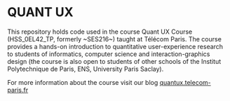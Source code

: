 # QUANT UX
This repository holds code used in the course Quant UX Course (HSS_0EL42_TP, formerly ~SES216~) taught at Télécom Paris. The course provides a hands-on introduction to quantitative user-experience research to students of informatics, computer science and interaction-graphics design (the course is also open to students of other schools of the Institut Polytechnique de Paris, ENS, University Paris Saclay).

For more information about the course visit our blog [quantux.telecom-paris.fr](quantux.telecom-paris.fr)

